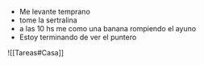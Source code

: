 - Me levante temprano
- tome la sertralina
- a las 10 hs me como una banana rompiendo el ayuno
- Estoy terminando de ver el puntero

![[Tareas#Casa]]

